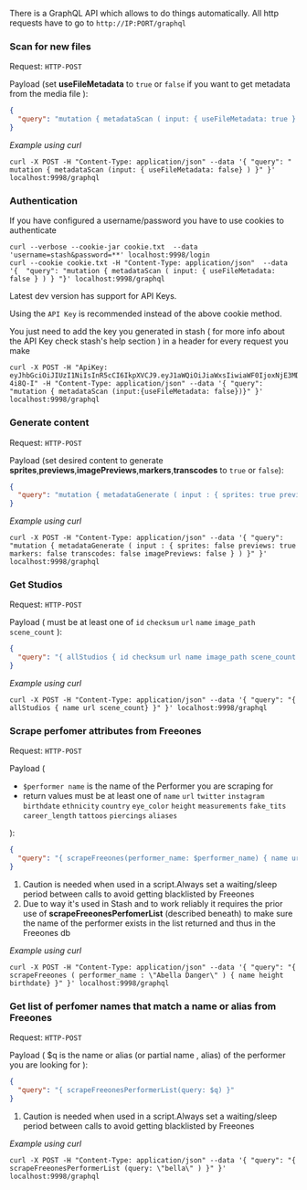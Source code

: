 There is a GraphQL API which allows to do things automatically.
All http requests have to go to ``http://IP:PORT/graphql``

### Scan for new files
Request: `HTTP-POST`

Payload (set **useFileMetadata** to ```true``` or ```false``` if you want to get metadata from the media file ):
```json
{
  "query": "mutation { metadataScan ( input: { useFileMetadata: true } ) } "
}
```
_Example using curl_

`curl -X POST -H "Content-Type: application/json" --data '{ "query": " mutation { metadataScan (input: { useFileMetadata: false} ) }" }' localhost:9998/graphql`


### Authentication

If you have configured a username/password you have to use cookies to authenticate
```
curl --verbose --cookie-jar cookie.txt  --data 'username=stash&password=**' localhost:9998/login
curl --cookie cookie.txt -H "Content-Type: application/json"  --data '{  "query": "mutation { metadataScan ( input: { useFileMetadata: false } ) } "}' localhost:9998/graphql
```
Latest dev version has support for API Keys.

Using the `API Key` is recommended instead of the above cookie method.

You just need to add the key you generated in stash ( for more info about the API Key check stash's help section ) in a header for every request you make
```
curl -X POST -H "ApiKey: eyJhbGciOiJIUzI1NiIsInR5cCI6IkpXVCJ9.eyJ1aWQiOiJiaWxsIiwiaWF0IjoxNjE3MDkzMDYwLCJzdWIiOiJBUElLZXkifQ.WhUyvmnVeW8wGV5fkVyje3xLfz5A97HFwyZy-4i8Q-I" -H "Content-Type: application/json" --data '{ "query": "mutation { metadataScan (input:{useFileMetadata: false})}" }' localhost:9998/graphql
```

### Generate content

Request: `HTTP-POST`

Payload (set desired content to generate **sprites**,**previews**,**imagePreviews**,**markers**,**transcodes** to ```true``` or ```false```):
```json
{
  "query": "mutation { metadataGenerate ( input : { sprites: true previews: false imagePreviews: false markers: false transcodes: false } ) }" 
}
```
_Example using curl_

`curl -X POST -H "Content-Type: application/json" --data '{ "query": "mutation { metadataGenerate ( input : { sprites: false previews: true markers: false transcodes: false imagePreviews: false } ) }" }' localhost:9998/graphql`

### Get Studios

Request: `HTTP-POST`

Payload ( must be at least one of ```id``` ```checksum``` ```url``` ```name``` ```image_path``` ```scene_count``` ):
```json
{
  "query": "{ allStudios { id checksum url name image_path scene_count } }" 
}
```
_Example using curl_

`curl -X POST -H "Content-Type: application/json" --data '{ "query": "{ allStudios { name url scene_count} }" }' localhost:9998/graphql`

### Scrape perfomer attributes from Freeones

Request: `HTTP-POST`

Payload (
* ```$performer name``` is the name of the Performer you are scraping for
* return values must be at least one of ```name``` ```url``` ```twitter``` ```instagram``` ```birthdate``` ```ethnicity``` ```country``` ```eye_color``` ```height``` ```measurements``` ```fake_tits``` ```career_length``` ```tattoos``` ```piercings``` ```aliases```

):
```json
{
  "query": "{ scrapeFreeones(performer_name: $performer_name) { name url twitter instagram birthdate ethnicity country eye_color height measurements fake_tits career_length tattoos piercings aliases } }" 
}
```
1. Caution is needed when used in a script.Always set a waiting/sleep period between calls to avoid getting blacklisted by Freeones
2. Due to way it's used in Stash and to work reliably it requires the prior use of **scrapeFreeonesPerfomerList** (described beneath) to make sure the name of the performer exists in the list returned and thus in the Freeones db


_Example using curl_

`curl -X POST -H "Content-Type: application/json" --data '{ "query": "{ scrapeFreeones ( performer_name : \"Abella Danger\" ) { name height birthdate} }" }' localhost:9998/graphql`

### Get list of perfomer names that match a name or alias from Freeones

Request: `HTTP-POST`

Payload ( $q is the name or alias (or partial name , alias) of the performer you are looking for
):
```json
{
  "query": "{ scrapeFreeonesPerformerList(query: $q) }" 
}
```
1. Caution is needed when used in a script.Always set a waiting/sleep period between calls to avoid getting blacklisted by Freeones

_Example using curl_


`curl -X POST -H "Content-Type: application/json" --data '{ "query": "{ scrapeFreeonesPerformerList (query: \"bella\" ) }" }' localhost:9998/graphql`
